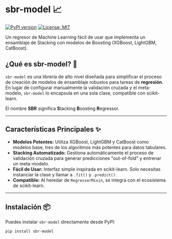 # sbr-model 📈

[![PyPI version](https://badge.fury.io/py/sbr-model.svg)](https://badge.fury.io/py/sbr-model)
[![License: MIT](https://img.shields.io/badge/License-MIT-blue.svg)](https://opensource.org/licenses/MIT)

Un regresor de Machine Learning fácil de usar que implementa un ensamblaje de Stacking con modelos de Boosting (XGBoost, LightGBM, CatBoost).

## ¿Qué es sbr-model? 🤔

`sbr-model` es una librería de alto nivel diseñada para simplificar el proceso de creación de modelos de ensamblaje robustos para tareas de **regresión**. En lugar de configurar manualmente la validación cruzada y el meta-modelo, `sbr-model` lo encapsula en una sola clase, compatible con scikit-learn.

El nombre **SBR** significa **S**tacking **B**oosting **R**egressor.

---

## Características Principales ✨

* **Modelos Potentes:** Utiliza XGBoost, LightGBM y CatBoost como modelos base, tres de los algoritmos más potentes para datos tabulares.
* **Stacking Automatizado:** Gestiona automáticamente el proceso de validación cruzada para generar predicciones "out-of-fold" y entrenar un meta-modelo.
* **Fácil de Usar:** Interfaz simple inspirada en scikit-learn. Solo necesitas instanciar la clase y llamar a `.fit()` y `.predict()`.
* **Compatible:** Al heredar de `RegressorMixin`, se integra con el ecosistema de scikit-learn.

---

## Instalación 📦

Puedes instalar `sbr-model` directamente desde PyPI:

```bash
pip install sbr-model